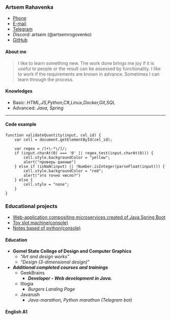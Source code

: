 ### Artsem Rahavenka
+ [Phone](+375(44)7771792)
+ [E-mail](taftoos@tut.by)
+ [Telegram](https://t.me/artem_taf)
+ *Discord:* artsem (@artsemrogovenko)
+ [GitHub](https://github.com/artsemrogovenko)

#### About me
>I like to learn something new. The work done brings me joy if it is useful to people or the result can be assessed by functionality. I like to work if the requirements are known in advance. Sometimes I can learn through the process.
#### Knowledges
* Basic: _HTML,JS,Python,C#,Linux,Docker,Git,SQL_
* Advanced: _Java, Spring_
***
#### Code example
```
function validateQuantity(input, cel_id) {
    var cell = document.getElementById(cel_id);

    var regex = /[+\-*\/]/;                  
    if (input.charAt(0) === '0' || regex.test(input.charAt(0))) {
        cell.style.backgroundColor = "yellow";
        alert("проверь данные")
    } else if (isNaN(input) || !Number.isInteger(parseFloat(input))) {
        cell.style.backgroundColor = "red";
        alert("это точно число?")
    } else {
        cell.style = "none";
    }
}
```

### Educational projects
+ [Web-application compositing microservices created of Java Spring Boot](https://github.com/artsemrogovenko/diplom) 
+ [Toy slot machine(console)](https://github.com/artsemrogovenko/java_toys) 
+ [Notes based of python(console)](https://github.com/artsemrogovenko/notes_py) 

#### Education
* **Gomel State College of Design and Computer Graphics**
     + _“Art and design works”_
     + _“Design (3-dimensional design)”_
* ***Additional completed courses and trainings***
    + GeekBrains
        - ***Developer - Web development in Java.***
    + Itlogia
        - _Burgers Landing Page_
    + Javarush
        - _Java-marathon, Python marathon (Telegram bot)_

#### English A1